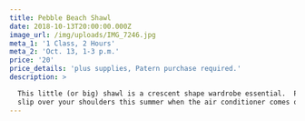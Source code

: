 ```yaml
---
title: Pebble Beach Shawl
date: 2018-10-13T20:00:00.000Z
image_url: /img/uploads/IMG_7246.jpg
meta_1: '1 Class, 2 Hours'
meta_2: 'Oct. 13, 1-3 p.m.'
price: '20'
price_details: 'plus supplies, Patern purchase required.'
description: >

  This little (or big) shawl is a crescent shape wardrobe essential.  Perfect to
  slip over your shoulders this summer when the air conditioner comes on : )
---
```






